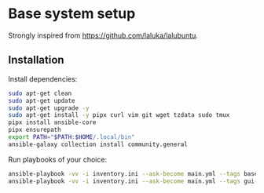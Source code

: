 # Base system setup

Strongly inspired from https://github.com/laluka/lalubuntu.

## Installation

Install dependencies:

```bash
sudo apt-get clean
sudo apt-get update
sudo apt-get upgrade -y
sudo apt-get install -y pipx curl vim git wget tzdata sudo tmux
pipx install ansible-core
pipx ensurepath
export PATH="$PATH:$HOME/.local/bin"
ansible-galaxy collection install community.general
```

Run playbooks of your choice:

```bash
ansible-playbook -vv -i inventory.ini --ask-become main.yml --tags base-install
ansible-playbook -vv -i inventory.ini --ask-become main.yml --tags gui-tools
```


